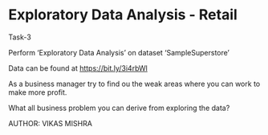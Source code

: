 # Exploratory Data Analysis - Retail
Task-3

Perform ‘Exploratory Data Analysis’ on dataset ‘SampleSuperstore’ 

Data can be found at https://bit.ly/3i4rbWl 

As a business manager try to find ou the weak areas where you can work to make more profit.

What all business problem you can derive from exploring the data?

AUTHOR: VIKAS MISHRA
